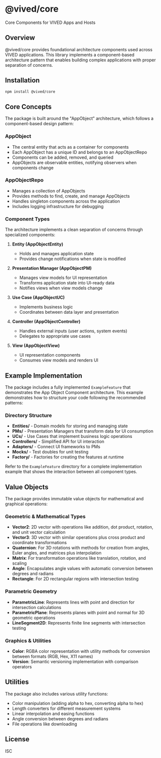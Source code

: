 # @vived/core

Core Components for VIVED Apps and Hosts

## Overview

@vived/core provides foundational architecture components used across VIVED applications. This library implements a component-based architecture pattern that enables building complex applications with proper separation of concerns.

## Installation

```bash
npm install @vived/core
```

## Core Concepts

The package is built around the "AppObject" architecture, which follows a component-based design pattern:

### AppObject

- The central entity that acts as a container for components
- Each AppObject has a unique ID and belongs to an AppObjectRepo
- Components can be added, removed, and queried
- AppObjects are observable entities, notifying observers when components change

### AppObjectRepo

- Manages a collection of AppObjects 
- Provides methods to find, create, and manage AppObjects
- Handles singleton components across the application
- Includes logging infrastructure for debugging

### Component Types

The architecture implements a clean separation of concerns through specialized components:

1. **Entity (AppObjectEntity)**
   - Holds and manages application state
   - Provides change notifications when state is modified

2. **Presentation Manager (AppObjectPM)**
   - Manages view models for UI representation
   - Transforms application state into UI-ready data
   - Notifies views when view models change

3. **Use Case (AppObjectUC)**
   - Implements business logic
   - Coordinates between data layer and presentation

4. **Controller (AppObjectController)**
   - Handles external inputs (user actions, system events)
   - Delegates to appropriate use cases

5. **View (AppObjectView)**
   - UI representation components
   - Consumes view models and renders UI

## Example Implementation

The package includes a fully implemented `ExampleFeature` that demonstrates the App Object Component architecture. This example demonstrates how to structure your code following the recommended patterns:

### Directory Structure
- **Entities/** - Domain models for storing and managing state
- **PMs/** - Presentation Managers that transform data for UI consumption
- **UCs/** - Use Cases that implement business logic operations
- **Controllers/** - Simplified API for UI interaction
- **Adapters/** - Connect UI frameworks to PMs
- **Mocks/** - Test doubles for unit testing
- **Factory/** - Factories for creating the features at runtime

Refer to the `ExampleFeature` directory for a complete implementation example that shows the interaction between all component types.

## Value Objects

The package provides immutable value objects for mathematical and graphical operations:

### Geometric & Mathematical Types
- **Vector2**: 2D vector with operations like addition, dot product, rotation, and unit vector calculation
- **Vector3**: 3D vector with similar operations plus cross product and coordinate transformations
- **Quaternion**: For 3D rotations with methods for creation from angles, Euler angles, and matrices plus interpolation
- **Matrix**: For transformation operations like translation, rotation, and scaling
- **Angle**: Encapsulates angle values with automatic conversion between degrees and radians
- **Rectangle**: For 2D rectangular regions with intersection testing

### Parametric Geometry
- **ParametricLine**: Represents lines with point and direction for intersection calculations
- **ParametricPlane**: Represents planes with point and normal for 3D geometric operations
- **LineSegment2D**: Represents finite line segments with intersection testing

### Graphics & Utilities
- **Color**: RGBA color representation with utility methods for conversion between formats (RGB, Hex, X11 names)
- **Version**: Semantic versioning implementation with comparison operators

## Utilities

The package also includes various utility functions:
- Color manipulation (adding alpha to hex, converting alpha to hex)
- Length converters for different measurement systems
- Linear interpolation and easing functions
- Angle conversion between degrees and radians
- File operations like downloading

## License
ISC